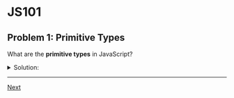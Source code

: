 # JS101
## Problem 1: Primitive Types

What are the **primitive types** in JavaScript?

<details>
<summary>Solution:</summary>

Strings, numbers, booleans, `undefined`, `null` (and Symbol and BigInt).

</details>

---

[Next](002.md)

